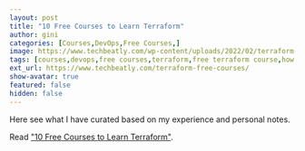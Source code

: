 ```yaml
---
layout: post
title: "10 Free Courses to Learn Terraform"
author: gini
categories: [Courses,DevOps,Free Courses,]
image: https://www.techbeatly.com/wp-content/uploads/2022/02/terraform-free-courses-1024x576.png
tags: [courses,devops,free courses,terraform,free terraform course,how to learn terraform,learn iac,learn terraform,terraform free course,what is terraform,]
ext_url: https://www.techbeatly.com/terraform-free-courses/
show-avatar: true
featured: false
hidden: false
---
```


Here see what I have curated based on my experience and personal notes. 

Read ["10 Free Courses to Learn Terraform"](https://www.techbeatly.com/terraform-free-courses/).